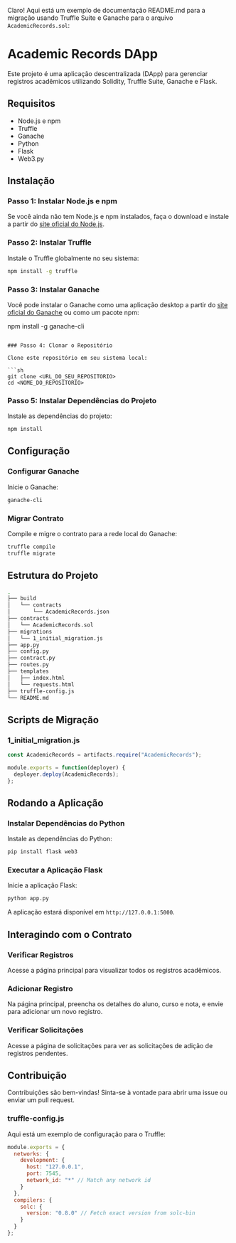 Claro! Aqui está um exemplo de documentação README.md para a migração usando Truffle Suite e Ganache para o arquivo `AcademicRecords.sol`:

# Academic Records DApp

Este projeto é uma aplicação descentralizada (DApp) para gerenciar registros acadêmicos utilizando Solidity, Truffle Suite, Ganache e Flask.

## Requisitos

- Node.js e npm
- Truffle
- Ganache
- Python
- Flask
- Web3.py

## Instalação

### Passo 1: Instalar Node.js e npm

Se você ainda não tem Node.js e npm instalados, faça o download e instale a partir do [site oficial do Node.js](https://nodejs.org/).

### Passo 2: Instalar Truffle

Instale o Truffle globalmente no seu sistema:

```sh
npm install -g truffle
```

### Passo 3: Instalar Ganache

Você pode instalar o Ganache como uma aplicação desktop a partir do [site oficial do Ganache](https://www.trufflesuite.com/ganache) ou como um pacote npm:


npm install -g ganache-cli
```

### Passo 4: Clonar o Repositório

Clone este repositório em seu sistema local:

```sh
git clone <URL_DO_SEU_REPOSITORIO>
cd <NOME_DO_REPOSITORIO>
```

### Passo 5: Instalar Dependências do Projeto

Instale as dependências do projeto:

```sh
npm install
```

## Configuração

### Configurar Ganache

Inicie o Ganache:

```sh
ganache-cli
```

### Migrar Contrato

Compile e migre o contrato para a rede local do Ganache:

```sh
truffle compile
truffle migrate
```

## Estrutura do Projeto

```sh
.
├── build
│   └── contracts
│       └── AcademicRecords.json
├── contracts
│   └── AcademicRecords.sol
├── migrations
│   └── 1_initial_migration.js
├── app.py
├── config.py
├── contract.py
├── routes.py
├── templates
│   ├── index.html
│   └── requests.html
├── truffle-config.js
└── README.md
```

## Scripts de Migração

### 1_initial_migration.js

```javascript
const AcademicRecords = artifacts.require("AcademicRecords");

module.exports = function(deployer) {
  deployer.deploy(AcademicRecords);
};
```

## Rodando a Aplicação

### Instalar Dependências do Python

Instale as dependências do Python:

```sh
pip install flask web3
```

### Executar a Aplicação Flask

Inicie a aplicação Flask:

```sh
python app.py
```

A aplicação estará disponível em `http://127.0.0.1:5000`.

## Interagindo com o Contrato

### Verificar Registros

Acesse a página principal para visualizar todos os registros acadêmicos.

### Adicionar Registro

Na página principal, preencha os detalhes do aluno, curso e nota, e envie para adicionar um novo registro.

### Verificar Solicitações

Acesse a página de solicitações para ver as solicitações de adição de registros pendentes.

## Contribuição

Contribuições são bem-vindas! Sinta-se à vontade para abrir uma issue ou enviar um pull request.

### truffle-config.js

Aqui está um exemplo de configuração para o Truffle:

```javascript
module.exports = {
  networks: {
    development: {
      host: "127.0.0.1",
      port: 7545,
      network_id: "*" // Match any network id
    }
  },
  compilers: {
    solc: {
      version: "0.8.0" // Fetch exact version from solc-bin
    }
  }
};
```
